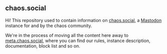 chaos.social
------------

Hi! This repository used to contain information on [chaos.social](https://chaos.social), a
[Mastodon](https://github.com/tootsuite/mastodon) instance for and by the chaos community.

We're in the process of moving all the content here away to [meta.chaos.social](https://meta.chaos.social), where you
can find our rules, instance description, documentation, block list and so on.
